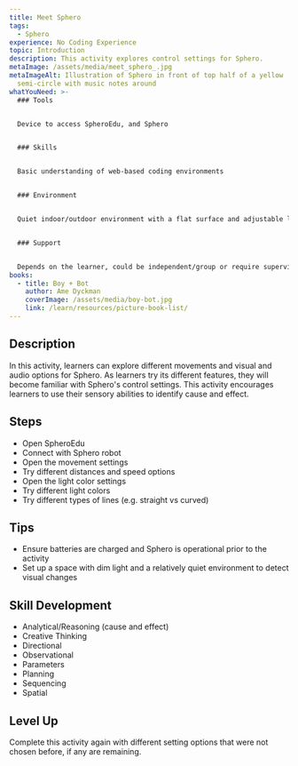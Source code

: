 ```yaml
---
title: Meet Sphero
tags:
  - Sphero
experience: No Coding Experience
topic: Introduction
description: This activity explores control settings for Sphero.
metaImage: /assets/media/meet_sphero_.jpg
metaImageAlt: Illustration of Sphero in front of top half of a yellow
  semi-circle with music notes around
whatYouNeed: >-
  ### Tools


  Device to access SpheroEdu, and Sphero


  ### Skills


  Basic understanding of web-based coding environments


  ### Environment


  Quiet indoor/outdoor environment with a flat surface and adjustable lighting to allow for light to be seen


  ### Support


  Depends on the learner, could be independent/group or require supervision/facilitation as necessary
books:
  - title: Boy + Bot
    author: Ame Dyckman
    coverImage: /assets/media/boy-bot.jpg
    link: /learn/resources/picture-book-list/
---
```

## Description

In this activity, learners can explore different movements and visual and audio options for Sphero. As learners try its different features, they will become familiar with Sphero's control settings. This activity encourages learners to use their sensory abilities to identify cause and effect.

## Steps

* Open SpheroEdu
* Connect with Sphero robot
* Open the movement settings
* Try different distances and speed options
* Open the light color settings
* Try different light colors
* Try different types of lines (e.g. straight vs curved)

## Tips

* Ensure batteries are charged and Sphero is operational prior to the activity
* Set up a space with dim light and a relatively quiet environment to detect visual changes

## Skill Development

* Analytical/Reasoning (cause and effect)
* Creative Thinking
* Directional
* Observational
* Parameters
* Planning
* Sequencing
* Spatial

## Level Up

Complete this activity again with different setting options that were not chosen before, if any are remaining.